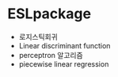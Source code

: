 # ESLpackage

- 로지스틱회귀
- Linear discriminant function
- perceptron 알고리즘
- piecewise linear regression